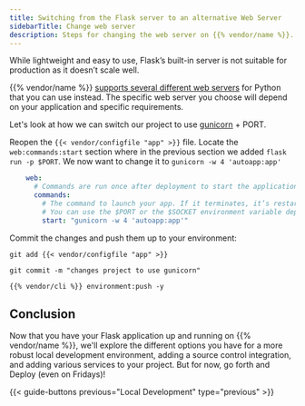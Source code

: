 ```yaml
---
title: Switching from the Flask server to an alternative Web Server
sidebarTitle: Change web server
description: Steps for changing the web server on {{% vendor/name %}}.
---
```


While lightweight and easy to use, Flask’s built-in server is not suitable for production as it doesn’t
scale well.

{{% vendor/name %}} [supports several different web servers](/languages/python/server/_index.md) for Python
that you can use instead. The specific web server you choose will depend on your application and specific requirements.

Let's look at how we can switch our project to use [gunicorn](https://gunicorn.org/) + PORT.

Reopen the `{{< vendor/configfile "app" >}}` file. Locate the `web:commands:start` section where in the previous section
we added `flask run -p $PORT`. We now want to change it to `gunicorn -w 4 'autoapp:app'`

```yaml {configFile="app"}
    web:
      # Commands are run once after deployment to start the application process.
      commands:
        # The command to launch your app. If it terminates, it’s restarted immediately.
        # You can use the $PORT or the $SOCKET environment variable depending on the socket family of your upstream
        start: "gunicorn -w 4 'autoapp:app'"
```

Commit the changes and push them up to your environment:

```shell
git add {{< vendor/configfile "app" >}}
```
```shell
git commit -m "changes project to use gunicorn"
```
```shell
{{% vendor/cli %}} environment:push -y
```
## Conclusion
Now that you have your Flask application up and running on {{% vendor/name %}}, we'll explore the different options you
have for a more robust local development environment, adding a source control integration, and adding
various services to your project. But for now, go forth and Deploy (even on Fridays)!

{{< guide-buttons previous="Local Development" type="previous" >}}
